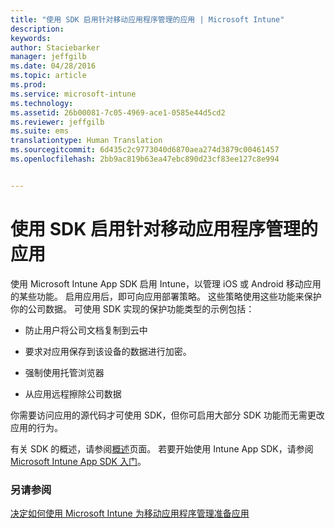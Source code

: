 ```yaml
---
title: "使用 SDK 启用针对移动应用程序管理的应用 | Microsoft Intune"
description: 
keywords: 
author: Staciebarker
manager: jeffgilb
ms.date: 04/28/2016
ms.topic: article
ms.prod: 
ms.service: microsoft-intune
ms.technology: 
ms.assetid: 26b00081-7c05-4969-ace1-0585e44d5cd2
ms.reviewer: jeffgilb
ms.suite: ems
translationtype: Human Translation
ms.sourcegitcommit: 6d435c2c9773040d6870aea274d3879c00461457
ms.openlocfilehash: 2bb9ac819b63ea47ebc890d23cf83ee127c8e994


---
```


# 使用 SDK 启用针对移动应用程序管理的应用
使用 Microsoft Intune App SDK 启用 Intune，以管理 iOS 或 Android 移动应用的某些功能。 启用应用后，即可向应用部署策略。 这些策略使用这些功能来保护你的公司数据。 可使用 SDK 实现的保护功能类型的示例包括：

-   防止用户将公司文档复制到云中

-   要求对应用保存到该设备的数据进行加密。

-   强制使用托管浏览器

-   从应用远程擦除公司数据

你需要访问应用的源代码才可使用 SDK，但你可启用大部分 SDK 功能而无需更改应用的行为。

有关 SDK 的概述，请参阅[概述](/intune/develop/intune-app-sdk)页面。 若要开始使用 Intune App SDK，请参阅 [Microsoft Intune App SDK 入门](/intune/develop/intune-app-sdk-get-started)。

### 另请参阅
[决定如何使用 Microsoft Intune 为移动应用程序管理准备应用](decide-how-to-prepare-apps-for-mobile-application-management-with-microsoft-intune.md)




<!--HONumber=Jun16_HO4-->


